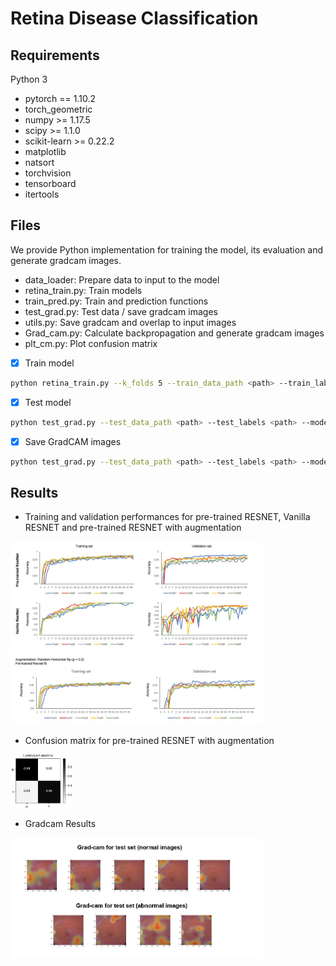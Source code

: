 # Retina Disease Classification

## Requirements
Python 3 

* pytorch == 1.10.2
* torch_geometric 
* numpy >= 1.17.5 
* scipy >= 1.1.0 
* scikit-learn >= 0.22.2
* matplotlib 
* natsort 
* torchvision
* tensorboard
* itertools

## Files
We provide Python implementation for training the model, its evaluation and generate gradcam images.
* data_loader: Prepare data to input to the model
* retina_train.py: Train models
* train_pred.py: Train and prediction functions
* test_grad.py: Test data / save gradcam images
* utils.py: Save gradcam and overlap to input images
* Grad_cam.py: Calculate backpropagation and generate gradcam images
* plt_cm.py: Plot confusion matrix

- [x] Train model
```bash
python retina_train.py --k_folds 5 --train_data_path <path> --train_labels <path>
```

- [x] Test model
```bash
python test_grad.py --test_data_path <path> --test_labels <path> --model_file <path> --gradcam False
```

- [x] Save GradCAM images
```bash
python test_grad.py --test_data_path <path> --test_labels <path> --model_file <path> --target_layer 'layer4.1.conv1' --save_img_path <path> --gradcam True
```

## Results
* Training and validation performances for pre-trained RESNET, Vanilla RESNET and pre-trained RESNET with augmentation
<img src="retina_train.JPG" width=80% height=80%>
<img src="aug_retina.JPG" width=80% height=80%>

* Confusion matrix for pre-trained RESNET with augmentation
<img src="cm.jpeg" width=20% height=20%>

* Gradcam Results
<img src="grad_cam.JPG" width=80% height=80%>
